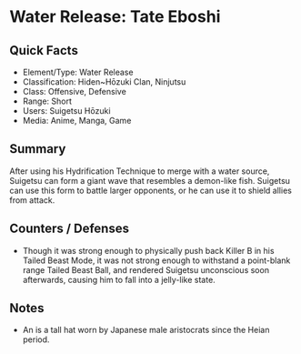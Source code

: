 # Water Release: Tate Eboshi

## Quick Facts
- Element/Type: Water Release
- Classification: Hiden~Hōzuki Clan, Ninjutsu
- Class: Offensive, Defensive
- Range: Short
- Users: Suigetsu Hōzuki
- Media: Anime, Manga, Game

## Summary
After using his Hydrification Technique to merge with a water source, Suigetsu can form a giant wave that resembles a demon-like fish. Suigetsu can use this form to battle larger opponents, or he can use it to shield allies from attack.

## Counters / Defenses
- Though it was strong enough to physically push back Killer B in his Tailed Beast Mode, it was not strong enough to withstand a point-blank range Tailed Beast Ball, and rendered Suigetsu unconscious soon afterwards, causing him to fall into a jelly-like state.

## Notes
- An is a tall hat worn by Japanese male aristocrats since the Heian period.
